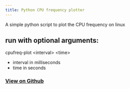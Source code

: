```yaml
---
title: Python CPU frequency plotter
---
```


A simple python script to plot the CPU frequency on linux

## run with optional arguments:
cpufreq-plot \<interval\> \<time\>
- interval in milliseconds
- time in seconds

### [View on Github](https://github.com/Surferlul/cpufreq-plot)

